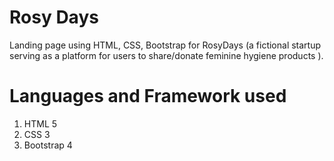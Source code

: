 # Rosy Days
 Landing page using HTML, CSS, Bootstrap for RosyDays (a fictional startup serving as a platform for users to share/donate feminine hygiene products ).
 
 # Languages and Framework used
 1. HTML 5
 2. CSS 3
 3. Bootstrap 4
 



